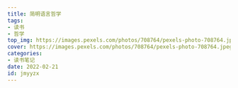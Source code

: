```yaml
---
title: 简明语言哲学
tags: 
- 读书
- 哲学
top_img: https://images.pexels.com/photos/708764/pexels-photo-708764.jpeg?auto=compress&cs=tinysrgb&dpr=2&h=650&w=940
cover: https://images.pexels.com/photos/708764/pexels-photo-708764.jpeg?auto=compress&cs=tinysrgb&dpr=2&h=650&w=940
categories:
- 读书笔记
date: 2022-02-21
id: jmyyzx
---
```


